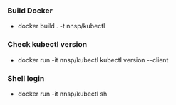 ### Build Docker

- docker build . -t nnsp/kubectl

### Check kubectl version

- docker run -it nnsp/kubectl kubectl version --client

### Shell login

- docker run -it nnsp/kubectl sh